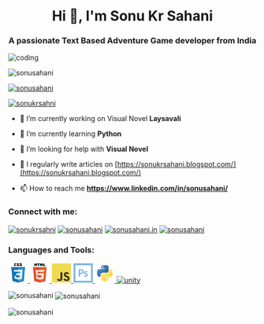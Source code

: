 <h1 align="center">Hi 👋, I'm Sonu Kr Sahani</h1>
<h3 align="center">A passionate Text Based Adventure Game developer from India</h3>
<img aling="left" alt="coding" width="400" src="https://user-images.githubusercontent.com/55389276/140866485-8fb1c876-9a8f-4d6a-98dc-08c4981eaf70.gif">

<p align="left"> <img src="https://komarev.com/ghpvc/?username=sonusahani&label=Profile%20views&color=0e75b6&style=flat" alt="sonusahani" /> </p>

<p align="left"> <a href="https://github.com/ryo-ma/github-profile-trophy"><img src="https://github-profile-trophy.vercel.app/?username=sonusahani" alt="sonusahani" /></a> </p>

<p align="left"> <a href="https://twitter.com/sonukrsahni" target="blank"><img src="https://img.shields.io/twitter/follow/sonukrsahni?logo=twitter&style=for-the-badge" alt="sonukrsahni" /></a> </p>

- 🔭 I’m currently working on Visual Novel **Laysavali**

- 🌱 I’m currently learning **Python**

- 🤝 I’m looking for help with **Visual Novel**

- 📝 I regularly write articles on [https://sonukrsahani.blogspot.com/](https://sonukrsahani.blogspot.com/)

- 📫 How to reach me **https://www.linkedin.com/in/sonusahani/**

<h3 align="left">Connect with me:</h3>
<p align="left">
<a href="https://twitter.com/sonukrsahni" target="blank"><img align="center" src="https://raw.githubusercontent.com/rahuldkjain/github-profile-readme-generator/master/src/images/icons/Social/twitter.svg" alt="sonukrsahni" height="30" width="40" /></a>
<a href="https://linkedin.com/in/sonusahani" target="blank"><img align="center" src="https://raw.githubusercontent.com/rahuldkjain/github-profile-readme-generator/master/src/images/icons/Social/linked-in-alt.svg" alt="sonusahani" height="30" width="40" /></a>
<a href="https://instagram.com/sonusahani.in" target="blank"><img align="center" src="https://raw.githubusercontent.com/rahuldkjain/github-profile-readme-generator/master/src/images/icons/Social/instagram.svg" alt="sonusahani.in" height="30" width="40" /></a>
<a href="https://www.youtube.com/c/sonusahani" target="blank"><img align="center" src="https://raw.githubusercontent.com/rahuldkjain/github-profile-readme-generator/master/src/images/icons/Social/youtube.svg" alt="sonusahani" height="30" width="40" /></a>
</p>

<h3 align="left">Languages and Tools:</h3>
<p align="left"> <a href="https://www.w3schools.com/css/" target="_blank" rel="noreferrer"> <img src="https://raw.githubusercontent.com/devicons/devicon/master/icons/css3/css3-original-wordmark.svg" alt="css3" width="40" height="40"/> </a> <a href="https://www.w3.org/html/" target="_blank" rel="noreferrer"> <img src="https://raw.githubusercontent.com/devicons/devicon/master/icons/html5/html5-original-wordmark.svg" alt="html5" width="40" height="40"/> </a> <a href="https://developer.mozilla.org/en-US/docs/Web/JavaScript" target="_blank" rel="noreferrer"> <img src="https://raw.githubusercontent.com/devicons/devicon/master/icons/javascript/javascript-original.svg" alt="javascript" width="40" height="40"/> </a> <a href="https://www.photoshop.com/en" target="_blank" rel="noreferrer"> <img src="https://raw.githubusercontent.com/devicons/devicon/master/icons/photoshop/photoshop-line.svg" alt="photoshop" width="40" height="40"/> </a> <a href="https://www.python.org" target="_blank" rel="noreferrer"> <img src="https://raw.githubusercontent.com/devicons/devicon/master/icons/python/python-original.svg" alt="python" width="40" height="40"/> </a> <a href="https://unity.com/" target="_blank" rel="noreferrer"> <img src="https://www.vectorlogo.zone/logos/unity3d/unity3d-icon.svg" alt="unity" width="40" height="40"/> </a> </p>

<p><img align="left" src="https://github-readme-stats.vercel.app/api/top-langs?username=sonusahani&show_icons=true&locale=en&layout=compact" alt="sonusahani" /></p>

<p>&nbsp;<img align="center" src="https://github-readme-stats.vercel.app/api?username=sonusahani&show_icons=true&locale=en" alt="sonusahani" /></p>

<p><img align="center" src="https://github-readme-streak-stats.herokuapp.com/?user=sonusahani&" alt="sonusahani" /></p>
